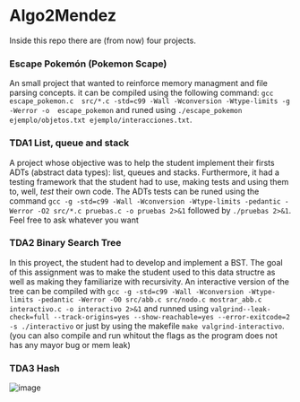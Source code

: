 # Algo2Mendez
Inside this repo there are (from now) four projects.
### Escape Pokemón (Pokemon Scape)
An small project that wanted to reinforce memory managment and file parsing concepts. it can be compiled using the following command: `gcc escape_pokemon.c  src/*.c -std=c99 -Wall -Wconversion -Wtype-limits -g -Werror -o  escape_pokemon` and runed using `./escape_pokemon ejemplo/objetos.txt ejemplo/interacciones.txt`. 
### TDA1 List, queue and stack
A project whose objective was to help the student implement their firsts ADTs (abstract data types): list, queues and stacks. Furthermore, it had a testing framework that the student had to use, making tests and using them to, well, *test* their own code.
The ADTs tests can be runed using the command `gcc -g -std=c99 -Wall -Wconversion -Wtype-limits -pedantic -Werror -O2 src/*.c pruebas.c -o pruebas 2>&1` followed by `./pruebas 2>&1`. 
Feel free to ask whatever you want

### TDA2 Binary Search Tree
In this proyect, the student had to develop and implement a BST. The goal of this assignment was to make the student used to this data structre as well as making they familiarize with recursivity. An interactive version of the tree can be compiled with  `gcc -g -std=c99 -Wall -Wconversion -Wtype-limits -pedantic -Werror -O0 src/abb.c src/nodo.c mostrar_abb.c interactivo.c -o interactivo 2>&1` and runned using `valgrind--leak-check=full --track-origins=yes --show-reachable=yes --error-exitcode=2 -s ./interactivo` or just by using the makefile `make valgrind-interactivo`.
(you can also compile and run whitout the flags as the program does not has any mayor bug or mem leak)

### TDA3 Hash

![image](https://user-images.githubusercontent.com/63552496/172411206-02e2b304-f74b-451f-b753-13ea0dab06f4.png)

